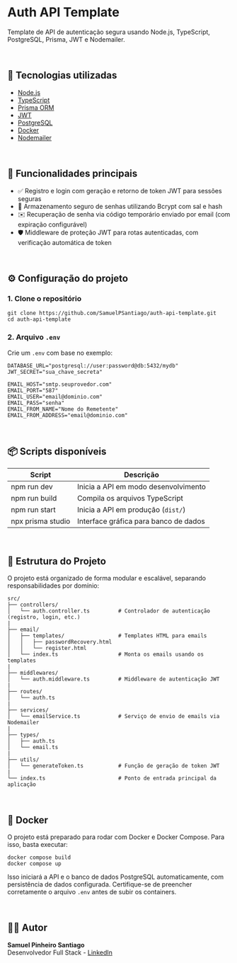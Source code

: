 # Auth API Template

Template de API de autenticação segura usando Node.js, TypeScript, PostgreSQL, Prisma, JWT e Nodemailer.

&nbsp;

## 🚀 Tecnologias utilizadas

- [Node.js](https://nodejs.org/)
- [TypeScript](https://www.typescriptlang.org/)
- [Prisma ORM](https://www.prisma.io/)
- [JWT](https://jwt.io/)
- [PostgreSQL](https://www.postgresql.org/)
- [Docker](https://www.docker.com/)
- [Nodemailer](https://nodemailer.com/about/)

&nbsp;

## 🔐 Funcionalidades principais

- ✅ Registro e login com geração e retorno de token JWT para sessões seguras
- 🔐 Armazenamento seguro de senhas utilizando Bcrypt com sal e hash
- ✉️ Recuperação de senha via código temporário enviado por email (com expiração configurável)
- 🛡️ Middleware de proteção JWT para rotas autenticadas, com verificação automática de token

&nbsp;

## ⚙️ Configuração do projeto

### 1. Clone o repositório

```
git clone https://github.com/SamuelPSantiago/auth-api-template.git
cd auth-api-template
```

### 2. Arquivo `.env`

Crie um `.env` com base no exemplo:

```
DATABASE_URL="postgresql://user:password@db:5432/mydb"
JWT_SECRET="sua_chave_secreta"

EMAIL_HOST="smtp.seuprovedor.com"
EMAIL_PORT="587"
EMAIL_USER="email@dominio.com"
EMAIL_PASS="senha"
EMAIL_FROM_NAME="Nome do Remetente"
EMAIL_FROM_ADDRESS="email@dominio.com"
```

&nbsp;

## 📦 Scripts disponíveis

| Script              | Descrição                               |
|---------------------|-----------------------------------------|
| npm run dev         | Inicia a API em modo desenvolvimento    |
| npm run build       | Compila os arquivos TypeScript          |
| npm run start       | Inicia a API em produção (`dist/`)      |
| npx prisma studio   | Interface gráfica para banco de dados   |

&nbsp;

## 📁 Estrutura do Projeto

O projeto está organizado de forma modular e escalável, separando responsabilidades por domínio:

```
src/
├── controllers/
│   └── auth.controller.ts         # Controlador de autenticação (registro, login, etc.)
|
├── email/
│   ├── templates/                 # Templates HTML para emails
│   │   ├── passwordRecovery.html
│   │   └── register.html
│   └── index.ts                   # Monta os emails usando os templates
|
├── middlewares/
│   └── auth.middleware.ts         # Middleware de autenticação JWT
|
├── routes/
│   └── auth.ts
|
├── services/
│   └── emailService.ts            # Serviço de envio de emails via Nodemailer
|
├── types/
│   ├── auth.ts
│   └── email.ts
|
├── utils/
│   └── generateToken.ts           # Função de geração de token JWT
|
└── index.ts                       # Ponto de entrada principal da aplicação
```

&nbsp;

## 🐳 Docker

O projeto está preparado para rodar com Docker e Docker Compose. Para isso, basta executar:

```
docker compose build
docker compose up
```

Isso iniciará a API e o banco de dados PostgreSQL automaticamente, com persistência de dados configurada. Certifique-se de preencher corretamente o arquivo `.env` antes de subir os containers.

&nbsp;

## 👨‍💻 Autor

**Samuel Pinheiro Santiago**  
Desenvolvedor Full Stack - [LinkedIn](https://www.linkedin.com/in/samuel-pinheiro-santiago/)
